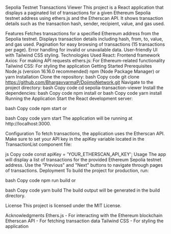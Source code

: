 Sepolia Testnet Transactions Viewer
This project is a React application that displays a paginated list of transactions for a given Ethereum Sepolia testnet address using ethers.js and the Etherscan API. It shows transaction details such as the transaction hash, sender, recipient, value, and gas used.

Features
Fetches transactions for a specified Ethereum address from the Sepolia testnet.
Displays transaction details including hash, from, to, value, and gas used.
Pagination for easy browsing of transactions (15 transactions per page).
Error handling for invalid or unavailable data.
User-friendly UI with Tailwind CSS styling.
Technologies Used
React: Frontend framework
Axios: For making API requests
ethers.js: For Ethereum-related functionality
Tailwind CSS: For styling the application
Getting Started
Prerequisites
Node.js (version 16.16.0 recommended)
npm (Node Package Manager) or yarn
Installation
Clone the repository:
bash
Copy code
git clone https://github.com/BhargavvarmaP/DojimoNetwork.git
Navigate to the project directory:
bash
Copy code
cd sepolia-transaction-viewer
Install the dependencies:
bash
Copy code
npm install
or
bash
Copy code
yarn install
Running the Application
Start the React development server:

bash
Copy code
npm start
or

bash
Copy code
yarn start
The application will be running at http://localhost:3000.

Configuration
To fetch transactions, the application uses the Etherscan API. Make sure to set your API key in the apiKey variable located in the TransactionList component file:

js
Copy code
const apiKey = 'YOUR_ETHERSCAN_API_KEY';
Usage
The app will display a list of transactions for the provided Ethereum Sepolia testnet address.
Use the "Previous" and "Next" buttons to navigate through pages of transactions.
Deployment
To build the project for production, run:

bash
Copy code
npm run build
or

bash
Copy code
yarn build
The build output will be generated in the build directory.

License
This project is licensed under the MIT License.

Acknowledgments
Ethers.js - For interacting with the Ethereum blockchain
Etherscan API - For fetching transaction data
Tailwind CSS - For styling the application
